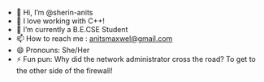 - 👋 Hi, I’m @sherin-anits
- 👀 I love working with C++!
- 🌱 I’m currently a B.E.CSE Student
- 📫 How to reach me : anitsmaxwel@gmail.com
- 😄 Pronouns: She/Her
- ⚡ Fun pun: Why did the network administrator cross the road?
      To get to the other side of the firewall!

 

<!---
sherin-anits/sherin-anits is a ✨ special ✨ repository because its `README.md` (this file) appears on your GitHub profile.
You can click the Preview link to take a look at your changes.
--->
